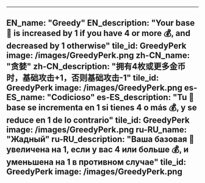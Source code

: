 ---

EN_name: "Greedy"
EN_description: "Your base 🔸 is increased by 1 if you have 4 or more 💰, and decreased by 1 otherwise"
tile_id: GreedyPerk
image: /images/GreedyPerk.png
zh-CN_name: "贪婪"
zh-CN_description: "拥有4枚或更多金币时，基础攻击+1，否则基础攻击-1"
tile_id: GreedyPerk
image: /images/GreedyPerk.png
es-ES_name: "Codicioso"
es-ES_description: "Tu 🔸 base se incrementa en 1 si tienes 4 o más 💰, y se reduce en 1 de lo contrario"
tile_id: GreedyPerk
image: /images/GreedyPerk.png
ru-RU_name: "Жадный"
ru-RU_description: "Ваша базовая 🔸 увеличена на 1, если у вас 4 или больше 💰, и уменьшена на 1 в противном случае"
tile_id: GreedyPerk
image: /images/GreedyPerk.png
---